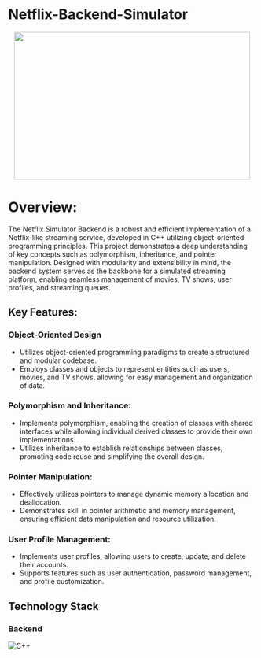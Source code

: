 # Netflix-Backend-Simulator

<p align="center">
  <img width="480" height="300" src="images/netflix.jpg">
</p>



# Overview:
The Netflix Simulator Backend is a robust and efficient implementation of a Netflix-like streaming service, developed in C++ utilizing object-oriented programming principles. This project demonstrates a deep understanding of key concepts such as polymorphism, inheritance, and pointer manipulation. Designed with modularity and extensibility in mind, the backend system serves as the backbone for a simulated streaming platform, enabling seamless management of movies, TV shows, user profiles, and streaming queues.
## Key Features:

### Object-Oriented Design

- Utilizes object-oriented programming paradigms to create a structured and modular codebase.
- Employs classes and objects to represent entities such as users, movies, and TV shows, allowing for easy management and organization of data.

### Polymorphism and Inheritance:

- Implements polymorphism, enabling the creation of classes with shared interfaces while allowing individual derived classes to provide their own implementations.
- Utilizes inheritance to establish relationships between classes, promoting code reuse and simplifying the overall design.

### Pointer Manipulation:

- Effectively utilizes pointers to manage dynamic memory allocation and deallocation.
- Demonstrates skill in pointer arithmetic and memory management, ensuring efficient data manipulation and resource utilization.

### User Profile Management:

- Implements user profiles, allowing users to create, update, and delete their accounts.
- Supports features such as user authentication, password management, and profile customization.

## Technology Stack
### Backend
![C++](https://img.shields.io/badge/c++-%2300599C.svg?style=for-the-badge&logo=c%2B%2B&logoColor=white)


